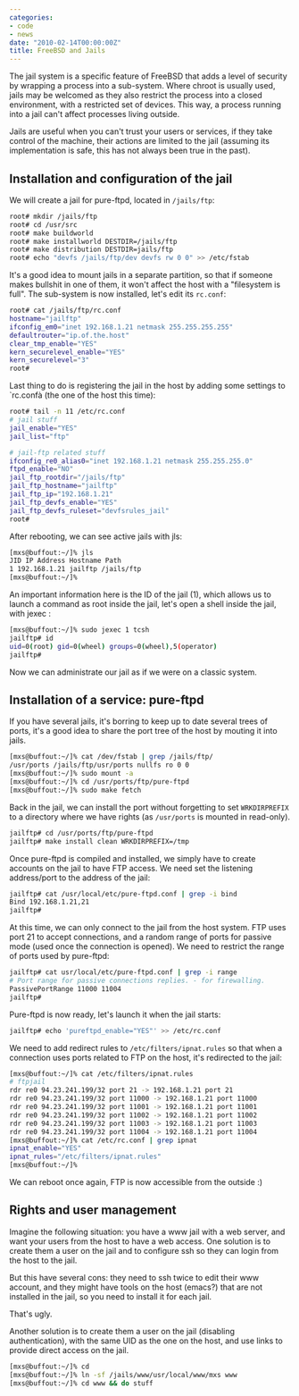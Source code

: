 ```yaml
---
categories:
- code
- news
date: "2010-02-14T00:00:00Z"
title: FreeBSD and Jails
---
```


The jail system is a specific feature of FreeBSD that adds a level of
security by wrapping a process into a sub-system. Where chroot is
usually used, jails may be welcomed as they also restrict the process
into a closed environment, with a restricted set of devices. This way,
a process running into a jail can't affect processes living outside.

Jails are useful when you can't trust your users or services, if they
take control of the machine, their actions are limited to the jail
(assuming its implementation is safe, this has not always been true in
the past).

## Installation and configuration of the jail

We will create a jail for pure-ftpd, located in `/jails/ftp`:

```bash
root# mkdir /jails/ftp
root# cd /usr/src
root# make buildworld
root# make installworld DESTDIR=/jails/ftp
root# make distribution DESTDIR=jails/ftp
root# echo "devfs /jails/ftp/dev devfs rw 0 0" >> /etc/fstab
```

It's a good idea to mount jails in a separate partition, so that if
someone makes bullshit in one of them, it won't affect the host with a
"filesystem is full". The sub-system is now installed, let's edit its
`rc.conf`:

```bash
root# cat /jails/ftp/rc.conf
hostname="jailftp"
ifconfig_em0="inet 192.168.1.21 netmask 255.255.255.255"
defaultrouter="ip.of.the.host"
clear_tmp_enable="YES"
kern_securelevel_enable="YES"
kern_securelevel="3"
root#
```

Last thing to do is registering the jail in the host by adding some
settings to `rc.confà (the one of the host this time):

```bash
root# tail -n 11 /etc/rc.conf
# jail stuff
jail_enable="YES"
jail_list="ftp"

# jail-ftp related stuff
ifconfig_re0_alias0="inet 192.168.1.21 netmask 255.255.255.0"
ftpd_enable="NO"
jail_ftp_rootdir="/jails/ftp"
jail_ftp_hostname="jailftp"
jail_ftp_ip="192.168.1.21"
jail_ftp_devfs_enable="YES"
jail_ftp_devfs_ruleset="devfsrules_jail"
root# 
```

After rebooting, we can see active jails with jls:

```bash
[mxs@buffout:~/]% jls
JID IP Address Hostname Path
1 192.168.1.21 jailftp /jails/ftp
[mxs@buffout:~/]%
```

An important information here is the ID of the jail (1), which allows
us to launch a command as root inside the jail, let's open a shell
inside the jail, with jexec :

```bash
[mxs@buffout:~/]% sudo jexec 1 tcsh
jailftp# id
uid=0(root) gid=0(wheel) groups=0(wheel),5(operator)
jailftp# 
```

Now we can administrate our jail as if we were on a classic system.

## Installation of a service: pure-ftpd

If you have several jails, it's borring to keep up to date several
trees of ports, it's a good idea to share the port tree of the host by
mouting it into jails.

```bash
[mxs@buffout:~/]% cat /dev/fstab | grep /jails/ftp/
/usr/ports /jails/ftp/usr/ports nullfs ro 0 0
[mxs@buffout:~/]% sudo mount -a
[mxs@buffout:~/]% cd /usr/ports/ftp/pure-ftpd
[mxs@buffout:~/]% sudo make fetch
```

Back in the jail, we can install the port without forgetting to set
`WRKDIRPREFIX` to a directory where we have rights (as `/usr/ports` is
mounted in read-only).

```bash
jailftp# cd /usr/ports/ftp/pure-ftpd
jailftp# make install clean WRKDIRPREFIX=/tmp
```

Once pure-ftpd is compiled and installed, we simply have to create
accounts on the jail to have FTP access. We need set the listening
address/port to the address of the jail:

```bash
jailftp# cat /usr/local/etc/pure-ftpd.conf | grep -i bind
Bind 192.168.1.21,21
jailftp#
```

At this time, we can only connect to the jail from the host system.
FTP uses port 21 to accept connections, and a random range of ports
for passive mode (used once the connection is opened). We need to
restrict the range of ports used by pure-ftpd:

```bash
jailftp# cat usr/local/etc/pure-ftpd.conf | grep -i range
# Port range for passive connections replies. - for firewalling.
PassivePortRange 11000 11004
jailftp#
```

Pure-ftpd is now ready, let's launch it when the jail starts:

```bash
jailftp# echo 'pureftpd_enable="YES"' >> /etc/rc.conf
```

We need to add redirect rules to `/etc/filters/ipnat.rules` so that
when a connection uses ports related to FTP on the host, it's
redirected to the jail:

```bash
[mxs@buffout:~/]% cat /etc/filters/ipnat.rules
# ftpjail
rdr re0 94.23.241.199/32 port 21 -> 192.168.1.21 port 21
rdr re0 94.23.241.199/32 port 11000 -> 192.168.1.21 port 11000
rdr re0 94.23.241.199/32 port 11001 -> 192.168.1.21 port 11001
rdr re0 94.23.241.199/32 port 11002 -> 192.168.1.21 port 11002
rdr re0 94.23.241.199/32 port 11003 -> 192.168.1.21 port 11003
rdr re0 94.23.241.199/32 port 11004 -> 192.168.1.21 port 11004
[mxs@buffout:~/]% cat /etc/rc.conf | grep ipnat
ipnat_enable="YES"
ipnat_rules="/etc/filters/ipnat.rules"
[mxs@buffout:~/]%
```

We can reboot once again, FTP is now accessible from the outside :)

## Rights and user management

Imagine the following situation: you have a www jail with a web
server, and want your users from the host to have a web access. One
solution is to create them a user on the jail and to configure ssh so
they can login from the host to the jail.

But this have several cons: they need to ssh twice to edit their www
account, and they might have tools on the host (emacs?) that are not
installed in the jail, so you need to install it for each jail.

That's ugly.

Another solution is to create them a user on the jail (disabling
authentication), with the same UID as the one on the host, and use
links to provide direct access on the jail.

```bash
[mxs@buffout:~/]% cd
[mxs@buffout:~/]% ln -sf /jails/www/usr/local/www/mxs www
[mxs@buffout:~/]% cd www && do stuff
```
